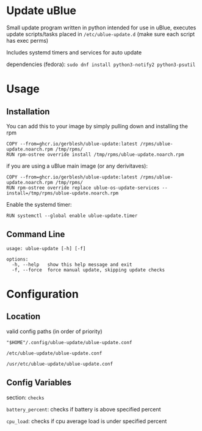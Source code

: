 # Update uBlue

Small update program written in python intended for use in uBlue, executes update scripts/tasks placed in `/etc/ublue-update.d` (make sure each script has exec perms)

Includes systemd timers and services for auto update

dependencies (fedora): ```sudo dnf install python3-notify2 python3-psutil```


# Usage


## Installation

You can add this to your image by simply pulling down and installing the rpm

```
COPY --from=ghcr.io/gerblesh/ublue-update:latest /rpms/ublue-update.noarch.rpm /tmp/rpms/
RUN rpm-ostree override install /tmp/rpms/ublue-update.noarch.rpm
```

if you are using a uBlue main image (or any derivitaves):

```
COPY --from=ghcr.io/gerblesh/ublue-update:latest /rpms/ublue-update.noarch.rpm /tmp/rpms/
RUN rpm-ostree override replace ublue-os-update-services --install=/tmp/rpms/ublue-update.noarch.rpm
```

Enable the systemd timer:

```RUN systemctl --global enable ublue-update.timer```


## Command Line

```
usage: ublue-update [-h] [-f]

options:
  -h, --help   show this help message and exit
  -f, --force  force manual update, skipping update checks
```


# Configuration


## Location
valid config paths (in order of priority)

```"$HOME"/.config/ublue-update/ublue-update.conf```

```/etc/ublue-update/ublue-update.conf```

```/usr/etc/ublue-update/ublue-update.conf```


## Config Variables
section: `checks`

`battery_percent`: checks if battery is above specified percent

`cpu_load`: checks if cpu average load is under specified percent

